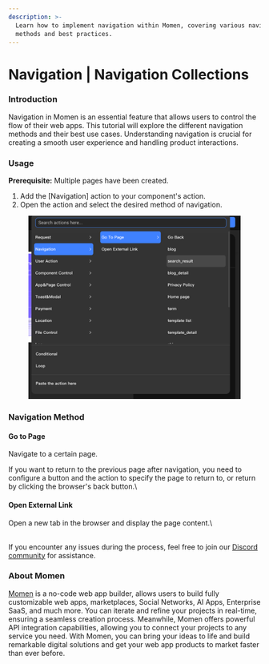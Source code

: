 ```yaml
---
description: >-
  Learn how to implement navigation within Momen, covering various navigation
  methods and best practices.
---
```


# Navigation | Navigation Collections

### Introduction

Navigation in Momen is an essential feature that allows users to control the flow of their web apps. This tutorial will explore the different navigation methods and their best use cases. Understanding navigation is crucial for creating a smooth user experience and handling product interactions.

### Usage

**Prerequisite:** Multiple pages have been created.

1. Add the \[Navigation] action to your component's action.
2. Open the action and select the desired method of navigation.

<figure><img src="../../../../../.gitbook/assets/1 (38).png" alt="Usage of the navigation component."><figcaption></figcaption></figure>

### Navigation Method

#### Go to Page

Navigate to a certain page.&#x20;

If you want to return to the previous page after navigation, you need to configure a button and the action to specify the page to return to, or return by clicking the browser's back button.\


#### Open External Link

Open a new tab in the browser and display the page content.\


\
If you encounter any issues during the process, feel free to join our [Discord community](https://discord.com/invite/UCyhySSXfz) for assistance.

### About Momen

[Momen](https://momen.app/?channel=blog-about) is a no-code web app builder, allows users to build fully customizable web apps, marketplaces, Social Networks, AI Apps, Enterprise SaaS, and much more. You can iterate and refine your projects in real-time, ensuring a seamless creation process. Meanwhile, Momen offers powerful API integration capabilities, allowing you to connect your projects to any service you need. With Momen, you can bring your ideas to life and build remarkable digital solutions and get your web app products to market faster than ever before.
